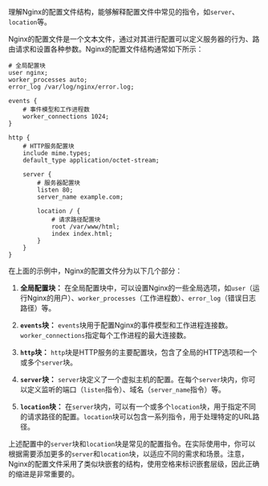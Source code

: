理解Nginx的配置文件结构，能够解释配置文件中常见的指令，如`server`、`location`等。

Nginx的配置文件是一个文本文件，通过对其进行配置可以定义服务器的行为、路由请求和设置各种参数。Nginx的配置文件结构通常如下所示：

```nginx
# 全局配置块
user nginx;
worker_processes auto;
error_log /var/log/nginx/error.log;

events {
    # 事件模型和工作进程数
    worker_connections 1024;
}

http {
    # HTTP服务配置块
    include mime.types;
    default_type application/octet-stream;

    server {
        # 服务器配置块
        listen 80;
        server_name example.com;
        
        location / {
            # 请求路径配置块
            root /var/www/html;
            index index.html;
        }
    }
}
```

在上面的示例中，Nginx的配置文件分为以下几个部分：

1. **全局配置块：** 在全局配置块中，可以设置Nginx的一些全局选项，如`user`（运行Nginx的用户）、`worker_processes`（工作进程数）、`error_log`（错误日志路径）等。

2. **`events`块：** `events`块用于配置Nginx的事件模型和工作进程连接数。`worker_connections`指定每个工作进程的最大连接数。

3. **`http`块：** `http`块是HTTP服务的主要配置块，包含了全局的HTTP选项和一个或多个`server`块。

4. **`server`块：** `server`块定义了一个虚拟主机的配置。在每个`server`块内，你可以定义监听的端口（`listen`指令）、域名（`server_name`指令）等。

5. **`location`块：** 在`server`块内，可以有一个或多个`location`块，用于指定不同的请求路径的配置。`location`块可以包含一系列指令，用于处理特定的URL路径。

上述配置中的`server`块和`location`块是常见的配置指令。在实际使用中，你可以根据需要添加更多的`server`和`location`块，以适应不同的需求和场景。注意，Nginx的配置文件采用了类似块嵌套的结构，使用空格来标识嵌套层级，因此正确的缩进是非常重要的。